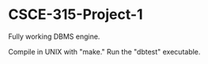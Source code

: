 CSCE-315-Project-1
==================
Fully working DBMS engine.

Compile in UNIX with "make."
Run the "dbtest" executable.
